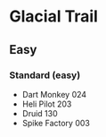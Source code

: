 # Glacial Trail
## Easy
### Standard (easy)
- Dart Monkey 024
- Heli Pilot 203
- Druid 130
- Spike Factory 003
